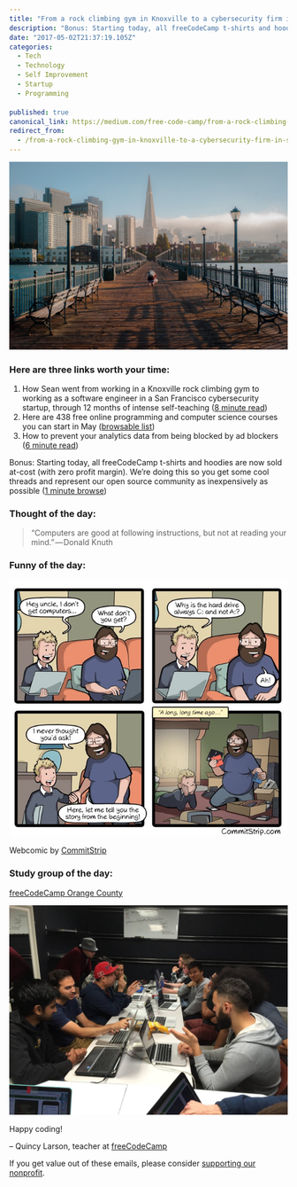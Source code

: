 ```yaml
---
title: "From a rock climbing gym in Knoxville to a cybersecurity firm in San Francisco"
description: "Bonus: Starting today, all freeCodeCamp t-shirts and hoodies are now sold at-cost (with zero profit margin). We’re doing this so you get some cool threads and represent our open source community as…"
date: "2017-05-02T21:37:19.105Z"
categories: 
  - Tech
  - Technology
  - Self Improvement
  - Startup
  - Programming

published: true
canonical_link: https://medium.com/free-code-camp/from-a-rock-climbing-gym-in-knoxville-to-a-cybersecurity-firm-in-san-francisco-aa5a9d4983a0
redirect_from:
  - /from-a-rock-climbing-gym-in-knoxville-to-a-cybersecurity-firm-in-san-francisco-aa5a9d4983a0
---
```


![](./asset-1.jpeg)

### Here are three links worth your time:

1.  How Sean went from working in a Knoxville rock climbing gym to working as a software engineer in a San Francisco cybersecurity startup, through 12 months of intense self-teaching ([8 minute read](https://fcc.im/2p32CxF))
2.  Here are 438 free online programming and computer science courses you can start in May ([browsable list](https://fcc.im/2oV2XHw))
3.  How to prevent your analytics data from being blocked by ad blockers ([6 minute read](https://fcc.im/2pQ3AlK))

Bonus: Starting today, all freeCodeCamp t-shirts and hoodies are now sold at-cost (with zero profit margin). We’re doing this so you get some cool threads and represent our open source community as inexpensively as possible ([1 minute browse](https://fcc.im/2pVjYRS))

### Thought of the day:

> “Computers are good at following instructions, but not at reading your mind.” — Donald Knuth

### Funny of the day:

![](./asset-2.jpeg)

Webcomic by [CommitStrip](https://fcc.im/2qvmA67)

### Study group of the day:

[freeCodeCamp Orange County](https://fcc.im/2qpoFU8)

![](./asset-3.jpeg)

Happy coding!

– Quincy Larson, teacher at [freeCodeCamp](http://bit.ly/2j7Q1dN)

If you get value out of these emails, please consider [supporting our nonprofit](http://bit.ly/donate-to-fcc).
